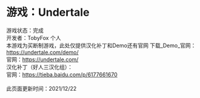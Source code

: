 # 游戏：Undertale
游戏状态：完成<br/>
开发者：TobyFox 个人<br/>
本游戏为买断制游戏，此处仅提供汉化补丁和Demo还有官网
下载_Demo_官网：<https://undertale.com/demo/><br/>
官网：<https://undertale.com/><br/>
汉化补丁（好人三汉化组）：<br/>
官网：<https://tieba.baidu.com/p/6177661670><br/>
<br/>
此页面更新时间：2021/12/22<br/>

